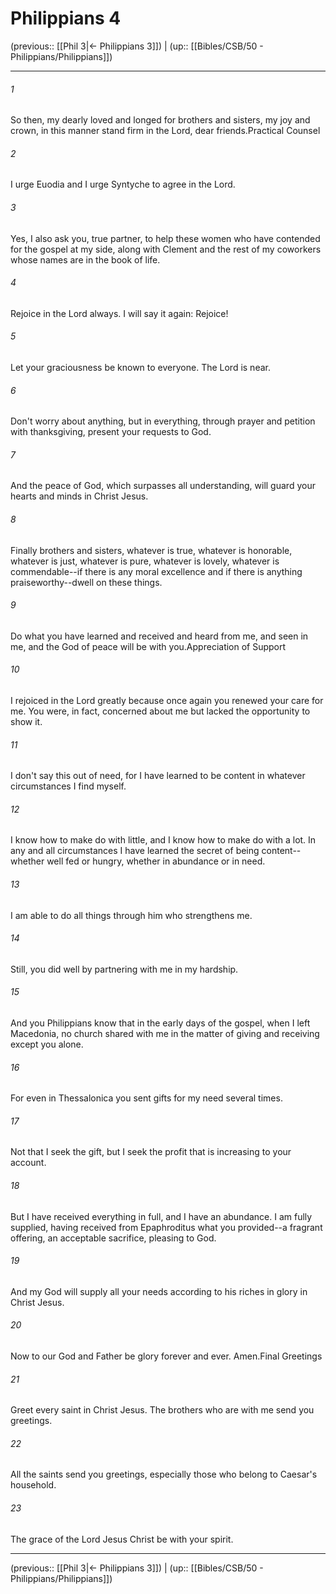 # Philippians 4

(previous:: [[Phil 3|← Philippians 3]]) | (up:: [[Bibles/CSB/50 - Philippians/Philippians]])

***


###### 1 
So then, my dearly loved and longed for brothers and sisters, my joy and crown, in this manner stand firm in the Lord, dear friends.Practical Counsel 

###### 2 
I urge Euodia and I urge Syntyche to agree in the Lord. 

###### 3 
Yes, I also ask you, true partner, to help these women who have contended for the gospel at my side, along with Clement and the rest of my coworkers whose names are in the book of life. 

###### 4 
Rejoice in the Lord always. I will say it again: Rejoice! 

###### 5 
Let your graciousness be known to everyone. The Lord is near. 

###### 6 
Don't worry about anything, but in everything, through prayer and petition with thanksgiving, present your requests to God. 

###### 7 
And the peace of God, which surpasses all understanding, will guard your hearts and minds in Christ Jesus. 

###### 8 
Finally brothers and sisters, whatever is true, whatever is honorable, whatever is just, whatever is pure, whatever is lovely, whatever is commendable--if there is any moral excellence and if there is anything praiseworthy--dwell on these things. 

###### 9 
Do what you have learned and received and heard from me, and seen in me, and the God of peace will be with you.Appreciation of Support 

###### 10 
I rejoiced in the Lord greatly because once again you renewed your care for me. You were, in fact, concerned about me but lacked the opportunity to show it. 

###### 11 
I don't say this out of need, for I have learned to be content in whatever circumstances I find myself. 

###### 12 
I know how to make do with little, and I know how to make do with a lot. In any and all circumstances I have learned the secret of being content--whether well fed or hungry, whether in abundance or in need. 

###### 13 
I am able to do all things through him who strengthens me. 

###### 14 
Still, you did well by partnering with me in my hardship. 

###### 15 
And you Philippians know that in the early days of the gospel, when I left Macedonia, no church shared with me in the matter of giving and receiving except you alone. 

###### 16 
For even in Thessalonica you sent gifts for my need several times. 

###### 17 
Not that I seek the gift, but I seek the profit that is increasing to your account. 

###### 18 
But I have received everything in full, and I have an abundance. I am fully supplied, having received from Epaphroditus what you provided--a fragrant offering, an acceptable sacrifice, pleasing to God. 

###### 19 
And my God will supply all your needs according to his riches in glory in Christ Jesus. 

###### 20 
Now to our God and Father be glory forever and ever. Amen.Final Greetings 

###### 21 
Greet every saint in Christ Jesus. The brothers who are with me send you greetings. 

###### 22 
All the saints send you greetings, especially those who belong to Caesar's household. 

###### 23 
The grace of the Lord Jesus Christ be with your spirit.

***

(previous:: [[Phil 3|← Philippians 3]]) | (up:: [[Bibles/CSB/50 - Philippians/Philippians]])
